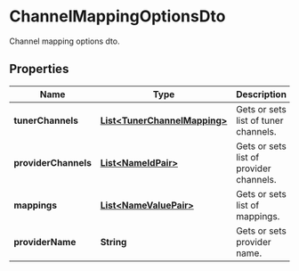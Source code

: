 

# ChannelMappingOptionsDto

Channel mapping options dto.

## Properties

| Name | Type | Description | Notes |
|------------ | ------------- | ------------- | -------------|
|**tunerChannels** | [**List&lt;TunerChannelMapping&gt;**](TunerChannelMapping.md) | Gets or sets list of tuner channels. |  [optional] |
|**providerChannels** | [**List&lt;NameIdPair&gt;**](NameIdPair.md) | Gets or sets list of provider channels. |  [optional] |
|**mappings** | [**List&lt;NameValuePair&gt;**](NameValuePair.md) | Gets or sets list of mappings. |  [optional] |
|**providerName** | **String** | Gets or sets provider name. |  [optional] |



